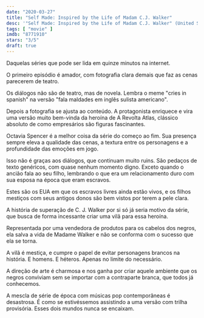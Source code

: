 ```yaml
---
date: "2020-03-27"
title: "Self Made: Inspired by the Life of Madam C.J. Walker"
desc: '"Self Made: Inspired by the Life of Madam C.J. Walker" (United States, 2020), escrito por Nicole Jefferson Asher, A''Lelia Bundles e Elle Johnson, dirigido por DeMane Davis e Kasi Lemmons, com Octavia Spencer, Tiffany Haddish e Carmen Ejogo.'
tags: [ "movie" ]
imdb: "8771910"
stars: "3/5"
draft: true
---
```

Daquelas séries que pode ser lida em quinze minutos na internet.

O primeiro episódio é amador, com fotografia clara demais que faz as cenas parecerem de teatro.

Os diálogos não são de teatro, mas de novela. Lembra o meme "cries in spanish" na versão "fala maldades em inglês sulista americano".

Depois a fotografia se ajusta ao conteúdo. A protagonista enriquece e vira uma versão muito bem-vinda da heroína de A Revolta Atlas, clássico absoluto de como empresários são figuras fascinantes.

Octavia Spencer é a melhor coisa da série do começo ao fim. Sua presença sempre eleva a qualidade das cenas, a textura entre os personagens e a profundidade das emoções em jogo.

Isso não é graças aos diálogos, que continuam muito ruins. São pedaços de texto genéricos, com quase nenhum momento digno. Exceto quando o ancião fala ao seu filho, lembrando o que era um relacionamento duro com sua esposa na época que eram escravos.

Estes são os EUA em que os escravos livres ainda estão vivos, e os filhos mestiços com seus antigos donos são bem vistos por terem a pele clara.

A história de superação de C. J. Walker por si só já seria motivo da série, que busca de forma incessante criar uma vilã para essa heroína.

Representada por uma vendedora de produtos para os cabelos dos negros, ela salva a vida de Madame Walker e não se conforma com o sucesso que ela se torna.

A vilã é mestiça, e cumpre o papel de evitar personagens brancos na história. E homens. E héteros. Apenas no limite do necessário.

A direção de arte é charmosa e nos ganha por criar aquele ambiente que os negros conviviam sem se importar com a contraparte branca, que todos já conhecemos.

A mescla de série de época com músicas pop contemporâneas é desastrosa. É como se estivéssemos assistindo a uma versão com trilha provisória. Esses dois mundos nunca se encaixam.
